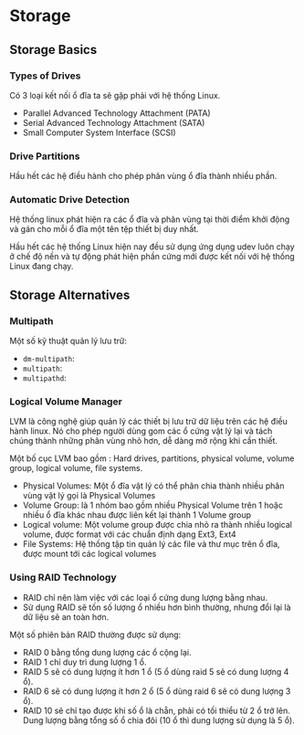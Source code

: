 # Storage

## Storage Basics

### Types of Drives

Có 3 loại kết nối ổ đĩa ta sẽ gặp phải với hệ thống Linux. 

- Parallel Advanced Technology Attachment (PATA)
- Serial Advanced Technology Attachment (SATA)
- Small	Computer System Interface (SCSI)

### Drive Partitions

Hầu hết các hệ điều hành cho phép phân vùng ổ đĩa thành nhiều phần. 

### Automatic Drive Detection

Hệ thống linux phát hiện ra các ổ đĩa và phân vùng tại thời điểm khởi động và gán cho mỗi ổ đĩa một tên tệp thiết bị duy nhất. 

Hầu hết các hệ thống Linux hiện nay đều sử dụng ứng dụng udev luôn chạy ở chế độ nền và tự động phát hiện phần cứng mới được kết nối với hệ thống Linux đang chạy. 

## Storage Alternatives

### Multipath 

Một số kỹ thuật quản lý lưu trữ: 

- `dm-multipath`: 
- `multipath`: 
- `multipathd`: 

### Logical Volume Manager

LVM là công nghệ giúp quản lý các thiết bị lưu trữ dữ liệu trên các hệ điều hành linux. Nó cho phép người dùng gom các ổ cứng vật lý lại và tách chúng thành những phân vùng nhỏ hơn, dễ dàng mở rộng khi cần thiết. 

Một bố cục LVM bao gồm : Hard drives, partitions, physical volume, volume group, logical volume, file systems.

- Physical Volumes: Một ổ đĩa vật lý có thể phân chia thành nhiều phân vùng vật lý gọi là Physical Volumes
- Volume Group: là 1 nhóm bao gồm nhiều Physical Volume trên 1 hoặc nhiều ổ đĩa khác nhau được liên kết lại thành 1 Volume group
- Logical volume: Một volume group được chia nhỏ ra thành nhiều logical volume, được format với các chuẩn định dạng Ext3, Ext4
- File Systems: Hệ thống tập tin quản lý các file và thư mục trên ổ đĩa, được mount tới các logical volumes

###  Using RAID Technology

- RAID chỉ nên làm việc với các loại ổ cứng dung lượng bằng nhau.
- Sử dụng RAID sẽ tốn số lượng ổ nhiều hơn bình thường, nhưng đổi lại là dữ liệu sẽ an toàn hơn.

Một số phiên bản RAID thường được sử dụng: 

- RAID 0 bằng tổng dung lượng các ổ cộng lại.
- RAID 1 chỉ duy trì dung lượng 1 ổ.
- RAID 5 sẽ có dung lượng ít hơn 1 ổ (5 ổ dùng raid 5 sẽ có dung lượng 4 ổ).
- RAID 6 sẽ có dung lượng ít hơn 2 ổ (5 ổ dùng raid 6 sẽ có dung lượng 3 ổ).
- RAID 10 sẽ chỉ tạo được khi số ổ là chẵn, phải có tối thiểu từ 2 ổ trở lên. Dung lượng bằng tổng số ổ chia đôi (10 ổ thì dung lượng sử dụng là 5 ổ).

